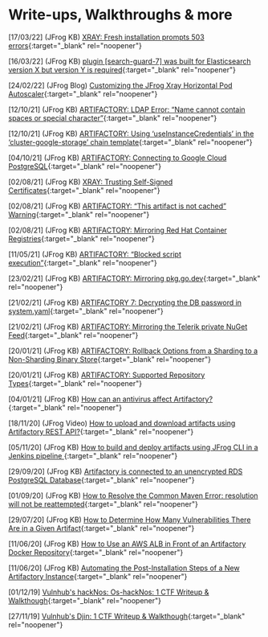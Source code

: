 # Write-ups, Walkthroughs & more

[17/03/22] (JFrog KB) [XRAY: Fresh installation prompts 503 errors](https://jfrog.com/knowledge-base/xray-fresh-installation-prompts-503-errors/){:target="_blank" rel="noopener"}

[16/03/22] (JFrog KB) [plugin [search-guard-7] was built for Elasticsearch version X but version Y is required](https://jfrog.com/knowledge-base/mission-control-insight-plugin-search-guard-7-was-built-for-elasticsearch-version-x-but-version-y-is-required/){:target="_blank" rel="noopener"}

[24/02/22] (JFrog Blog) [Customizing the JFrog Xray Horizontal Pod Autoscaler](https://jfrog.com/blog/customizing-the-jfrog-xray-horizontal-pod-autoscaler/){:target="_blank" rel="noopener"}

[12/10/21] (JFrog KB) [ARTIFACTORY: LDAP Error: “Name cannot contain spaces or special character”](https://jfrog.com/knowledge-base/artifactory-ldap-error-name-cannot-contain-spaces-or-special-character/){:target="_blank" rel="noopener"}

[12/10/21] (JFrog KB) [ARTIFACTORY: Using ‘useInstanceCredentials’ in the ‘cluster-google-storage’ chain template](https://jfrog.com/knowledge-base/artifactory-using-useinstancecredentials-in-the-cluster-google-storage-chain-template-binarystore-xml/){:target="_blank" rel="noopener"}

[04/10/21] (JFrog KB) [ARTIFACTORY: Connecting to Google Cloud PostgreSQL](https://jfrog.com/knowledge-base/ARTIFACTORY-Connecting-to-Google-Cloud-PostgreSQL/){:target="_blank" rel="noopener"}

[02/08/21] (JFrog KB) [XRAY: Trusting Self-Signed Certificates](https://jfrog.com/knowledge-base/XRAY-Trusting-Self-Signed-Certificates/){:target="_blank" rel="noopener"}

[02/08/21] (JFrog KB) [ARTIFACTORY: “This artifact is not cached” Warning](https://jfrog.com/knowledge-base/ARTIFACTORY-This-artifact-is-not-cached-Warning/){:target="_blank" rel="noopener"}

[02/08/21] (JFrog KB) [ARTIFACTORY: Mirroring Red Hat Container Registries](https://jfrog.com/knowledge-base/artifactory-mirroring-red-hat-container-registries/){:target="_blank" rel="noopener"}

[11/05/21] (JFrog KB) [ARTIFACTORY: “Blocked script execution”](https://jfrog.com/knowledge-base/artifactory-blocked-script-execution/){:target="_blank" rel="noopener"}

[23/02/21] (JFrog KB) [ARTIFACTORY: Mirroring pkg.go.dev](https://jfrog.com/knowledge-base/artifactory-mirroring-pkg-go-dev/){:target="_blank" rel="noopener"}

[21/02/21] (JFrog KB) [ARTIFACTORY 7: Decrypting the DB password in system.yaml](https://jfrog.com/knowledge-base/artifactory-7-decrypting-the-db-password-in-system-yaml/){:target="_blank" rel="noopener"}

[21/02/21] (JFrog KB) [ARTIFACTORY: Mirroring the Telerik private NuGet Feed](https://jfrog.com/knowledge-base/artifactory-mirroring-the-telerik-private-nuget-feed/){:target="_blank" rel="noopener"}

[20/01/21] (JFrog KB) [ARTIFACTORY: Rollback Options from a Sharding to a Non-Sharding Binary Store](https://jfrog.com/knowledge-base/rollback-options-from-sharding-to-non-sharding-binary-store/){:target="_blank" rel="noopener"}

[20/01/21] (JFrog KB) [ARTIFACTORY: Supported Repository Types](https://jfrog.com/knowledge-base/what-are-different-types-of-repositories-that-artifactory-supports/){:target="_blank" rel="noopener"}

[04/01/21] (JFrog KB) [How can an antivirus affect Artifactory?](https://jfrog.com/knowledge-base/how-can-an-antivirus-affect-artifactory/){:target="_blank" rel="noopener"}

[18/11/20] (JFrog Video) [How to upload and download artifacts using Artifactory REST API?](https://www.youtube.com/watch?v=peSN5YroC8M&ab_channel=JFrog){:target="_blank" rel="noopener"}

[05/11/20] (JFrog KB) [How to build and deploy artifacts using JFrog CLI in a Jenkins pipeline
](https://jfrog.com/knowledge-base/how-to-build-and-deploy-artifacts-using-jfrog-cli-in-a-jenkins-pipeline/){:target="_blank" rel="noopener"}

[29/09/20] (JFrog KB) [Artifactory is connected to an unencrypted RDS PostgreSQL Database](https://jfrog.com/knowledge-base/artifactory-is-connected-to-an-unencrypted-rds-postgresql-database/){:target="_blank" rel="noopener"}

[01/09/20] (JFrog KB) [How to Resolve the Common Maven Error: resolution will not be reattempted](https://jfrog.com/knowledge-base/how-to-resolve-the-common-resolution-will-not-be-reattempted-maven-error/){:target="_blank" rel="noopener"}

[29/07/20] (JFrog KB) [How to Determine How Many Vulnerabilities There Are in a Given Artifact](https://jfrog.com/knowledge-base/how-to-find-out-the-number-of-vulnerabilities-in-an-artifact/){:target="_blank" rel="noopener"}

[11/06/20] (JFrog KB) [How to Use an AWS ALB in Front of an Artifactory Docker Repository](https://jfrog.com/knowledge-base/using-an-ec2-load-balancer-in-front-of-artifactory-docker-repository/){:target="_blank" rel="noopener"}

[11/06/20] (JFrog KB) [Automating the Post-Installation Steps of a New Artifactory Instance](https://jfrog.com/knowledge-base/automating-the-post-installation-steps-of-a-new-artifactory-instance/){:target="_blank" rel="noopener"}

[01/12/19] [Vulnhub's hackNos: Os-hackNos: 1 CTF Writeup & Walkthough](2019-12-01_Vulnhub_Os-hackNos-1.md){:target="_blank" rel="noopener"}  

[27/11/19] [Vulnhub's Djin: 1 CTF Writeup & Walkthough](2019-11-27_Vulnhub_Djin1.md){:target="_blank" rel="noopener"}
